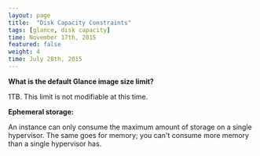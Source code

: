 ```yaml
---
layout: page
title:  "Disk Capacity Constraints"
tags: [glance, disk capacity]
time: November 17th, 2015
featured: false
weight: 4
time: July 28th, 2015
---
```


**What is the default Glance image size limit?**

1TB.  This limit is not modifiable at this time.

**Ephemeral storage:**

An instance can only consume the maximum amount of storage on a single hypervisor.  The same goes for memory; you can't consume more memory than a single hypervisor has.
